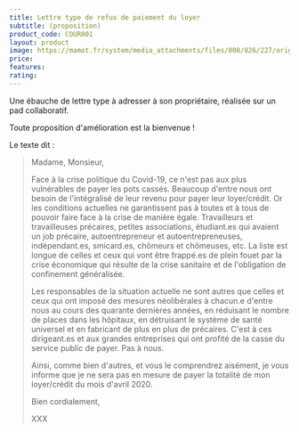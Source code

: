 ```yaml
---
title: Lettre type de refus de paiement du loyer
subtitle: (proposition)
product_code: COUR001
layout: product
image: https://mamot.fr/system/media_attachments/files/008/826/227/original/085ef8ace9f48ea0.png?1584647462
price: 
features:
rating: 
---
```


Une ébauche de lettre type à adresser à son propriétaire, réalisée sur un pad collaboratif.

Toute proposition d'amélioration est la bienvenue !

Le texte dit :

> Madame, Monsieur,
> 
> Face à la crise politique du Covid-19, ce n'est pas aux plus vulnérables de payer les pots cassés. Beaucoup d'entre nous ont besoin de l'intégralisé de leur revenu pour payer leur loyer/crédit. Or les conditions actuelles ne garantissent pas à toutes et à tous de pouvoir faire face à la crise de manière égale. Travailleurs et travailleuses précaires, petites associations, étudiant.es qui avaient un job précaire, autoentrepreneur et autoentrepreneuses, indépendant.es, smicard.es, chômeurs et chômeuses, etc. La liste est longue de celles et ceux qui vont être frappé.es de plein fouet par la crise économique qui résulte de la crise sanitaire et de l'obligation de confinement généralisée.
> 
> Les responsables de la situation actuelle ne sont autres que celles et ceux qui ont imposé des mesures néolibérales à chacun.e d'entre nous au cours des quarante dernières années, en réduisant le nombre de places dans les hôpitaux, en détruisant le système de santé universel et en fabricant de plus en plus de précaires. C'est à ces dirigeant.es et aux grandes entreprises qui ont profité de la casse du service public de payer. Pas à nous.
> 
> Ainsi, comme bien d'autres, et vous le comprendrez aisément, je vous informe que je ne sera pas en mesure de payer la totalité de mon loyer/crédit du mois d'avril 2020.
> 
> Bien cordialement,
> 
> XXX
